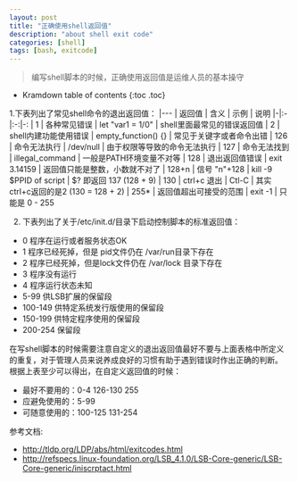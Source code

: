 ```yaml
---
layout: post
title: "正确使用shell返回值"
description: "about shell exit code"
categories: [shell]
tags: [bash, exitcode]
---
```


> 编写shell脚本的时候，正确使用返回值是运维人员的基本操守

* Kramdown table of contents
{:toc .toc}

1.下表列出了常见shell命令的退出返回值：
|---
| 返回值 | 含义 | 示例 | 说明
|-|:-|:-:|-:
| 1  |  各种常见错误 |   let "var1 = 1/0"  |  shell里面最常见的错误返回值
| 2  |  shell内建功能使用错误 |   empty_function() {}  |  常见于关键字或者命令出错
| 126 |   命令无法执行 |   /dev/null  |  由于权限等导致的命令无法执行
| 127 |   命令无法找到 |   illegal_command |   一般是PATH环境变量不对等
| 128 |   退出返回值错误 |   exit 3.14159  |  返回值只能是整数，小数就不对了
| 128+n |    信号 "n"+128 |   kill -9 $PPID of script |   $? 即返回 137 (128 + 9)
| 130 |   ctrl+c 退出 |   Ctl-C  |  其实ctrl+c返回的是2 (130 = 128 + 2)
| 255* |   返回值超出可接受的范围 |   exit  -1 |   只能是 0 - 255

2. 下表列出了关于/etc/init.d/目录下启动控制脚本的标准返回值：

* 0    程序在运行或者服务状态OK
* 1    程序已经死掉，但是 pid文件仍在 /var/run目录下存在
* 2    程序已经死掉，但是lock文件仍在 /var/lock 目录下存在
* 3    程序没有运行
* 4    程序运行状态未知
* 5-99    供LSB扩展的保留段
* 100-149    供特定系统发行版使用的保留段
* 150-199    供特定程序使用的保留段
* 200-254    保留段

在写shell脚本的时候需要注意自定义的退出返回值最好不要与上面表格中所定义的重复，对于管理人员来说养成良好的习惯有助于遇到错误时作出正确的判断。
根据上表至少可以得出，在自定义返回值的时候：
- 最好不要用的：0-4 126-130 255
- 应避免使用的：5-99
- 可随意使用的：100-125 131-254

参考文档:
- http://tldp.org/LDP/abs/html/exitcodes.html
- http://refspecs.linux-foundation.org/LSB_4.1.0/LSB-Core-generic/LSB-Core-generic/iniscrptact.html
